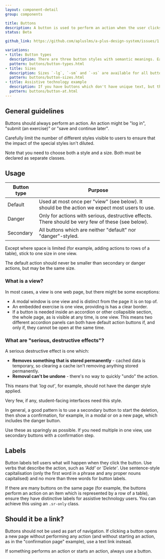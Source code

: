 ```yaml
---
layout: component-detail
group: components

title: Buttons
description: A button is used to perform an action when the user clicks or touches it.
status: Beta

github_link: https://github.com/apluslms/a-plus-design-system/issues/1

variations:
- title: Button types
  description: There are three button styles with semantic meanings. Each view should have up to one "default" action and up to one "danger" action.
  pattern: buttons/button-types.html
- title: Sizes
  description: Sizes `-lg`, `-sm` and `-xs` are available for all buttons. These can be used to fit into the space available and the surroundings on the page. While these are _not_ Bootstrap buttons, the sizes are designed to match Bootstrap 3.
  pattern: buttons/button-sizes.html
- title: Assistive technology example
  description: If you have buttons which don't have unique text, but their purpose is clear in context (for example, they're inside table rows), use `.sr-only` to ensure they have discernable names for users of assistive technology.  
  pattern: buttons/button-at.html
---
```


## General guidelines

Buttons should always perform an action. An action might be "log in", "submit (an exercise)" or "save and continue later".

Carefully limit the number of different styles visible to users to ensure that the impact of the special styles isn't diluted.

Note that you need to choose both a style and a size. Both must be declared as separate classes. 

## Usage

| Button type     | Purpose                                                                          |
| --------------- |----------------------------------------------------------------------------------|
| Default         | Used at most once per "view" (see below). It should be the action we expect most users to use. |
| Danger          | Only for actions with serious, destructive effects. There should be very few of these (see below).  |
| Secondary       | All buttons which are neither "default" nor "danger"-styled.  |

Except where space is limited (for example, adding actions to rows of a table), stick to one size in one view. 

The default action should never be smaller than secondary or danger actions, but may be the same size.

### What is a view?

In most cases, a view is one web page, but there might be some exceptions:

- A modal window is one view and is distinct from the page it is on top of.
- An embedded exercise is one view, providing is has a clear border.
- If a button is needed inside an accordion or other collapsible section, the whole page, as is visible at any time, is one view. This means two different accordion panels can both have default action buttons if, and only if, they cannot be open at the same time. 

### What are "serious, destructive effects"?

A serious destructive effect is one which:

- **Removes something that is stored permanently** - cached data is temporary, so clearing a cache isn't removing anything stored permanently.
- **Removal can't be undone** - there's no way to quickly "undo" the action.

This means that _'log out'_, for example, should not have the danger style applied. 

Very few, if any, student-facing interfaces need this style.

In general, a good pattern is to use a secondary button to start the deletion, then show a confirmation, for example, in a modal or on a new page, which includes the danger button.

Use these as sparingly as possible. If you need multiple in one view, use secondary buttons with a confirmation step.

## Labels

Button labels tell users what will happen when they click the button. Use verbs that describe the action, such as _'Add'_ or _'Delete'_. Use sentence-style capitalisation (only the first word in a phrase and any proper nouns capitalised) and no more than three words for button labels.

If there are many buttons on the same page (for example, the buttons perform an action on an item which is represented by a row of a table), ensure they have distinctive labels for assistive technology users. You can achieve this using an `.sr-only` class.

## Should it be a link?

Buttons should not be used as part of navigation. If clicking a button opens a new page without performing any action (and without starting an action, as in the "confirmation page" example), use a text link instead. 

If something performs an action or starts an action, always use a button.